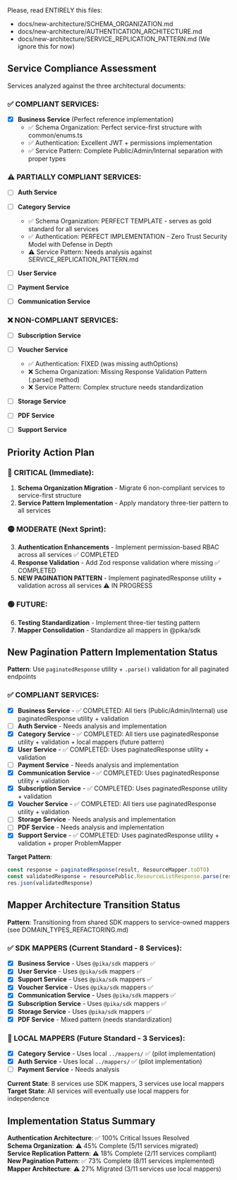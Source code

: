 Please, read ENTIRELY this files:

- docs/new-architecture/SCHEMA_ORGANIZATION.md
- docs/new-architecture/AUTHENTICATION_ARCHITECTURE.md
- docs/new-architecture/SERVICE_REPLICATION_PATTERN.md (We ignore this for now)

## Service Compliance Assessment

Services analyzed against the three architectural documents:

### ✅ COMPLIANT SERVICES:

- [x] **Business Service** (Perfect reference implementation)
  - ✅ Schema Organization: Perfect service-first structure with common/enums.ts
  - ✅ Authentication: Excellent JWT + permissions implementation
  - ✅ Service Pattern: Complete Public/Admin/Internal separation with proper types

### ⚠️ PARTIALLY COMPLIANT SERVICES:

- [ ] **Auth Service**

- [ ] **Category Service**
  - ✅ Schema Organization: PERFECT TEMPLATE - serves as gold standard for all services
  - ✅ Authentication: PERFECT IMPLEMENTATION - Zero Trust Security Model with Defense in Depth
  - ⚠️ Service Pattern: Needs analysis against SERVICE_REPLICATION_PATTERN.md

- [ ] **User Service**

- [ ] **Payment Service**

- [ ] **Communication Service**

### ❌ NON-COMPLIANT SERVICES:

- [ ] **Subscription Service**

- [ ] **Voucher Service**
  - ✅ Authentication: FIXED (was missing authOptions)
  - ❌ Schema Organization: Missing Response Validation Pattern (.parse() method)
  - ❌ Service Pattern: Complex structure needs standardization

- [ ] **Storage Service**

- [ ] **PDF Service**

- [ ] **Support Service**

## Priority Action Plan

### 🔴 CRITICAL (Immediate):

1. **Schema Organization Migration** - Migrate 6 non-compliant services to service-first structure
2. **Service Pattern Implementation** - Apply mandatory three-tier pattern to all services

### 🟡 MODERATE (Next Sprint):

3. **Authentication Enhancements** - Implement permission-based RBAC across all services ✅ COMPLETED
4. **Response Validation** - Add Zod response validation where missing ✅ COMPLETED
5. **NEW PAGINATION PATTERN** - Implement paginatedResponse utility + validation across all services ⚠️ IN PROGRESS

### 🟢 FUTURE:

6. **Testing Standardization** - Implement three-tier testing pattern
7. **Mapper Consolidation** - Standardize all mappers in @pika/sdk

## New Pagination Pattern Implementation Status

**Pattern**: Use `paginatedResponse` utility + `.parse()` validation for all paginated endpoints

### ✅ COMPLIANT SERVICES:
- [x] **Business Service** - ✅ COMPLETED: All tiers (Public/Admin/Internal) use paginatedResponse utility + validation
- [ ] **Auth Service** - Needs analysis and implementation  
- [x] **Category Service** - ✅ COMPLETED: All tiers use paginatedResponse utility + validation + local mappers (future pattern)
- [x] **User Service** - ✅ COMPLETED: Uses paginatedResponse utility + validation
- [ ] **Payment Service** - Needs analysis and implementation
- [x] **Communication Service** - ✅ COMPLETED: Uses paginatedResponse utility + validation
- [x] **Subscription Service** - ✅ COMPLETED: Uses paginatedResponse utility + validation
- [x] **Voucher Service** - ✅ COMPLETED: All tiers use paginatedResponse utility + validation  
- [ ] **Storage Service** - Needs analysis and implementation
- [ ] **PDF Service** - Needs analysis and implementation
- [x] **Support Service** - ✅ COMPLETED: Uses paginatedResponse utility + validation + proper ProblemMapper

**Target Pattern**: 
```typescript
const response = paginatedResponse(result, ResourceMapper.toDTO)
const validatedResponse = resourcePublic.ResourceListResponse.parse(response)
res.json(validatedResponse)
```

## Mapper Architecture Transition Status

**Pattern**: Transitioning from shared SDK mappers to service-owned mappers (see DOMAIN_TYPES_REFACTORING.md)

### ✅ SDK MAPPERS (Current Standard - 8 Services):
- [x] **Business Service** - Uses `@pika/sdk` mappers ✅
- [x] **User Service** - Uses `@pika/sdk` mappers ✅ 
- [x] **Support Service** - Uses `@pika/sdk` mappers ✅
- [x] **Voucher Service** - Uses `@pika/sdk` mappers ✅
- [x] **Communication Service** - Uses `@pika/sdk` mappers ✅
- [x] **Subscription Service** - Uses `@pika/sdk` mappers ✅
- [x] **Storage Service** - Uses `@pika/sdk` mappers ✅
- [x] **PDF Service** - Mixed pattern (needs standardization)

### 🔄 LOCAL MAPPERS (Future Standard - 3 Services):
- [x] **Category Service** - Uses local `../mappers/` ✅ (pilot implementation)
- [x] **Auth Service** - Uses local `../mappers/` ✅ (pilot implementation)
- [ ] **Payment Service** - Needs analysis

**Current State**: 8 services use SDK mappers, 3 services use local mappers
**Target State**: All services will eventually use local mappers for independence

## Implementation Status Summary

**Authentication Architecture**: ✅ 100% Critical Issues Resolved  
**Schema Organization**: ⚠️ 45% Complete (5/11 services migrated)  
**Service Replication Pattern**: ⚠️ 18% Complete (2/11 services compliant)  
**New Pagination Pattern**: ✅ 73% Complete (8/11 services implemented)
**Mapper Architecture**: ⚠️ 27% Migrated (3/11 services use local mappers)
